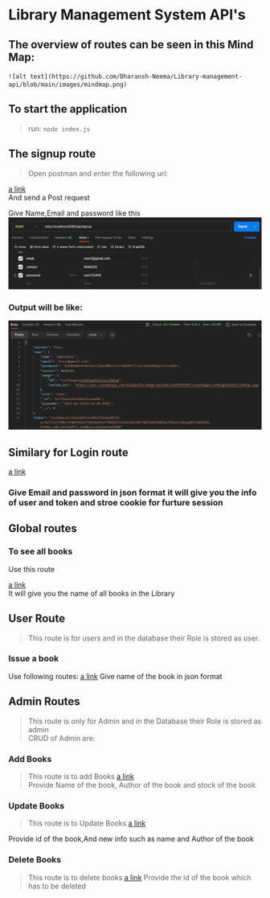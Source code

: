 # Library Management System API's

## The overview of routes can be seen in this Mind Map:

    ![alt text](https://github.com/Dharansh-Neema/Library-management-api/blob/main/images/mindmap.png)

## To start the application

> run:
> `node index.js`

## The signup route

> Open postman and enter the following url:

[a link](http://localhost:8080/api/signup)  
And send a Post request

Give Name,Email and password like this  
![alt text](https://github.com/Dharansh-Neema/Library-management-api/blob/main/images/signupExample.png)

### Output will be like:

![alt text](https://github.com/Dharansh-Neema/Library-management-api/blob/main/images/SignupOut.png)

## Similary for Login route

[a link](http://localhost:8080/api/login)

### Give Email and password in json format it will give you the info of user and token and stroe cookie for furture session

## Global routes

### To see all books

Use this route

[a link](http://localhost:8080/api/allBooks)  
It will give you the name of all books in the Library

## User Route

> This route is for users and in the database their Role is stored as user.

### Issue a book

Use following routes:
[a link](http://localhost:8080/api/issue)
Give name of the book in json format

## Admin Routes

> This route is only for Admin and in the Database their Role is stored as admin  
> CRUD of Admin are:

### Add Books

> This route is to add Books
> [a link](http://localhost:8080/api/admin/book/add)  
>  Provide Name of the book, Author of the book and stock of the book

### Update Books

> This route is to Update Books
> [a link](http://localhost:8080/api/admin/book/update)

Provide id of the book,And new info such as name and Author of the book

### Delete Books

> This route is to delete books
> [a link](http://localhost:8080/api/admin/book/delete)
> Provide the id of the book which has to be deleted
